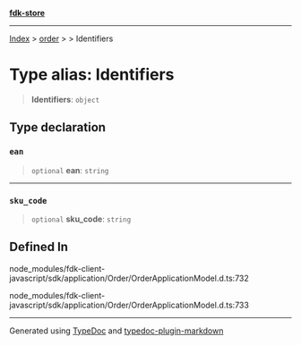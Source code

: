 [**fdk-store**](../../../README.md)
***

[Index](../../../API.md) > [order](../../README.md) > [<internal>](../README.md) > Identifiers

# Type alias: Identifiers

> **Identifiers**: `object`

## Type declaration

### `ean`

> `optional` **ean**: `string`

***

### `sku_code`

> `optional` **sku\_code**: `string`

## Defined In

node\_modules/fdk-client-javascript/sdk/application/Order/OrderApplicationModel.d.ts:732

node\_modules/fdk-client-javascript/sdk/application/Order/OrderApplicationModel.d.ts:733

***
Generated using [TypeDoc](https://typedoc.org/) and [typedoc-plugin-markdown](https://www.npmjs.com/package/typedoc-plugin-markdown)
